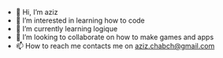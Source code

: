 - 👋 Hi, I’m aziz
- 👀 I’m interested in learning how to code
- 🌱 I’m currently learning logique
- 💞️ I’m looking to collaborate on how to make games and apps
- 📫 How to reach me contacts me on aziz.chabch@gmail.com

<!---
Azoch22/Azoch22 is a ✨ special ✨ repository because its `README.md` (this file) appears on your GitHub profile.
You can click the Preview link to take a look at your changes.
--->

